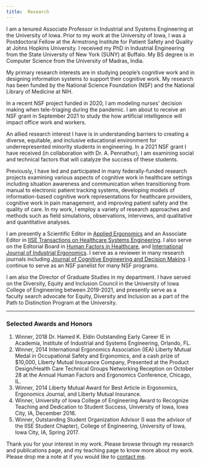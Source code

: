 ```yaml
---
title:  Research
---
```



I am a tenured Associate Professor in Industrial and Systems Engineering at the University of Iowa. Prior to my work at the University of Iowa, I was a Postdoctoral Fellow at the Armstrong Institute for Patient Safety and Quality at Johns Hopkins University. I received my PhD in Industrial Engineering from the State University of New York (SUNY) at Buffalo. My BS degree is in Computer Science from the University of Madras, India.

My primary research interests are in studying people’s cognitive work and in designing information systems to support their cognitive work. My research has been funded by the National Science Foundation (NSF) and the National Library of Medicine at NIH. 

In a recent NSF project funded in 2020, I am modeling nurses' decision making when tele-triaging during the pandemic. I am about to receive an NSF grant in September 2021 to study the how artificial intelligence will impact office work and workers.  

An allied research interest I have is in understanding barriers to creating a diverse, equitable, and inclusive educational environment for underrepresented minority students in engineering.  In a 2021 NSF grant I have received (in collaboration with Dr. A. Pennathur), I am examining social and technical factors that will catalyze the success of these students.   

Previously, I have led and participated in many federally-funded research projects examining various aspects of cognitive work in healthcare settings including situation awareness and communication when transitioning from manual to electronic patient tracking systems, developing models of information-based cognitive work representations for healthcare providers, cognitive work in pain management, and improving patient safety and the quality of care. In my work, I employ a variety of research approaches and methods such as field simulations, observations, interviews, and qualitative and quantitative analyses.

I am presently a Scientific Editor in [Applied Ergonomics](https://www.journals.elsevier.com/applied-ergonomics) and an Associate Editor in [IISE Transactions on Healthcare Systems Engineering](https://www.tandfonline.com/toc/uhse21/current). I also serve on the Editorial Board in [Human Factors in Healthcare](https://www.journals.elsevier.com/human-factors-in-healthcare), and [International Journal of Industrial Ergonomics](https://www.journals.elsevier.com/international-journal-of-industrial-ergonomics/editorial-board). I serve as a reviewer in many research journals including [Journal of Cognitive Engineering and Decision Making](https://www.journals.elsevier.com/international-journal-of-industrial-ergonomics/editorial-board). I continue to serve as an NSF panelist for many NSF programs. 

I am also the Director of Graduate Studies in my department. I have served on the Diversity, Equity and Inclusion Council in the University of Iowa College of Engineering between 2019-2021, and presently serve as a faculty search advocate for Equity, Diversity and Inclusion as a part of the Path to Distinction Program at the University. 

---

### Selected Awards and Honors

1.	Winner, 2018 Dr. Hamed K. Eldin Outstanding Early Career IE in Academia, Institute of Industrial and Systems Engineering, Orlando, FL.
2.	Winner, 2014 International Ergonomics Association (IEA) Liberty Mutual Medal in Occupational Safety and Ergonomics, and a cash prize of $10,000, Liberty Mutual Insurance Company, Presented at the Product Design/Health Care Technical Groups Networking Reception on October 28 at the Annual Human Factors and Ergonomics Conference, Chicago, IL.
3.	Winner, 2014 Liberty Mutual Award for Best Article in Ergonomics, Ergonomics Journal, and Liberty Mutual Insurance.
6.	Winner, University of Iowa College of Engineering Award to Recognize Teaching and Dedication to Student Success, University of Iowa, Iowa City, IA, December 2016.
4.	Winner, Outstanding Student Organization Advisor (I was the advisor of the IISE Student Chapter), College of Engineering, University of Iowa, Iowa City, IA, Spring 2017.

Thank you for your interest in my work. Please browse through my research and publications page, and my teaching page to know more about my work. Please drop me a note at if you would like to [contact me](mailto:priyadarshini-pennathur@uiowa.edu). 
